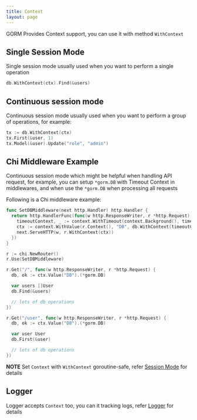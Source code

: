 ```yaml
---
title: Context
layout: page
---
```


GORM Provides Context support, you can use it with method `WithContext`

## Single Session Mode

Single session mode usually used when you want to perform a single operation

```go
db.WithContext(ctx).Find(&users)
```

## Continuous session mode

Continuous session mode usually used when you want to perform a group of operations, for example:

```go
tx := db.WithContext(ctx)
tx.First(&user, 1)
tx.Model(&user).Update("role", "admin")
```

## Chi Middleware Example

Continuous session mode which might be helpful when handling API request, for example, you can setup `*gorm.DB` with Timeout Context in middlewares, and when use the `*gorm.DB` when processing all requests

Following is a Chi middleware example:

```go
func SetDBMiddleware(next http.Handler) http.Handler {
  return http.HandlerFunc(func(w http.ResponseWriter, r *http.Request) {
    timeoutContext, _ := context.WithTimeout(context.Background(), time.Second)
    ctx := context.WithValue(r.Context(), "DB", db.WithContext(timeoutContext))
    next.ServeHTTP(w, r.WithContext(ctx))
  })
}

r := chi.NewRouter()
r.Use(SetDBMiddleware)

r.Get("/", func(w http.ResponseWriter, r *http.Request) {
  db, ok := ctx.Value("DB").(*gorm.DB)

  var users []User
  db.Find(&users)

  // lots of db operations
})

r.Get("/user", func(w http.ResponseWriter, r *http.Request) {
  db, ok := ctx.Value("DB").(*gorm.DB)

  var user User
  db.First(&user)

  // lots of db operations
})
```

**NOTE** Set `Context` with `WithContext` goroutine-safe, refer [Session Mode](session.html) for details

## Logger

Logger accepts `Context` too, you can it tracking logs, refer [Logger](logger.html) for details
